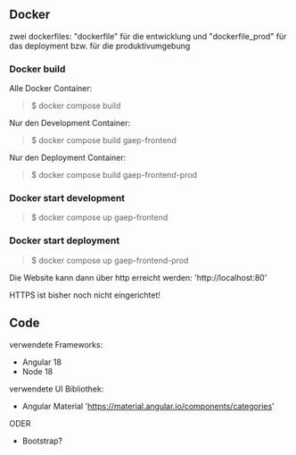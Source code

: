 ## Docker
zwei dockerfiles: "dockerfile" für die entwicklung und "dockerfile_prod" für das deployment bzw. für die produktivumgebung

### Docker build
Alle Docker Container:
> $ docker compose build

Nur den Development Container:
> $ docker compose build gaep-frontend

Nur den Deployment Container:
> $ docker compose build gaep-frontend-prod

### Docker start development
> $ docker compose up gaep-frontend
### Docker start deployment
> $ docker compose up gaep-frontend-prod

Die Website kann dann über http erreicht werden: 'http://localhost:80'

HTTPS ist bisher noch nicht eingerichtet!


## Code

verwendete Frameworks:
* Angular 18
* Node 18

verwendete UI Bibliothek:
* Angular Material
'https://material.angular.io/components/categories'

ODER
* Bootstrap?